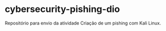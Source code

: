 # cybersecurity-pishing-dio
Repositório para envio da atividade Criação de um pishing com Kali Linux.
